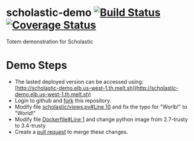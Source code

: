 # scholastic-demo [![Build Status](https://travis-ci.org/totem/scholastic-demo.svg)](https://travis-ci.org/totem/scholastic-demo) [![Coverage Status](https://coveralls.io/repos/totem/scholastic-demo/badge.svg)](https://coveralls.io/r/totem/scholastic-demo)
Totem demonstration for Scholastic

# Demo Steps

* The lasted deployed version can be accessed using:  
[http://scholastic-demo.elb.us-west-1.th.melt.sh](http://scholastic-demo.elb.us-west-1.th.melt.sh)
* Login to github and [fork](https://github.com/totem/scholastic-demo/fork) this repository.
* Modify file [scholastic/views.py#Line 10](scholastic/views.py#L10) and fix the typo for "Worlb!" to "World!"
* Modify file [Dockerfile#Line 1](Dockerfile#L1) and change python image from 2.7-trusty to 3.4-trusty
* Create a [pull request](https://github.com/totem/scholastic-demo/compare) to merge these changes.

